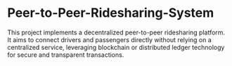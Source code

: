 # Peer-to-Peer-Ridesharing-System
This project implements a decentralized peer-to-peer ridesharing platform. It aims to connect drivers and passengers directly without relying on a centralized service, leveraging blockchain or distributed ledger technology for secure and transparent transactions.
